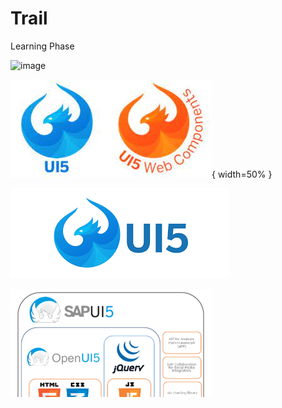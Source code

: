 # Trail
Learning Phase

![image](https://user-images.githubusercontent.com/53134840/120991972-c42dde80-c79f-11eb-8553-e2385cc8645d.png)

![Image1](./Practice/Images/download.jpg){ width=50% }

![Image2](./Practice/Images/download.png)

![Image3](./Practice/Images/0_4PwwIN0qfI9IF0Pk.png)

